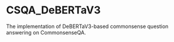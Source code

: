 # CSQA_DeBERTaV3
The implementation of DeBERTaV3-based commonsense question answering on CommonsenseQA.
